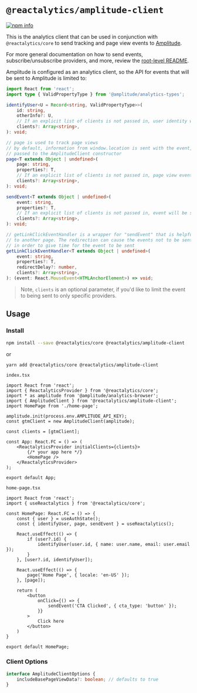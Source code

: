 # `@reactalytics/amplitude-client`

[![npm info](https://img.shields.io/npm/dm/@reactalytics/amplitude-client)](https://www.npmjs.com/package/@reactalytics/amplitude-client)

This is the analytics client that can be used in conjunction with `@reactalytics/core` to send tracking and page view events to [Amplitude](https://amplitude.com/).

For more general documentation on how to send events, subscribe/unsubscribe providers, and more, review the [root-level README](../../README.md).

Amplitude is configured as an analytics client, so the API for events that will be sent to Amplitude is limited to:

```ts
import React from 'react';
import type { ValidPropertyType } from '@amplitude/analytics-types';

identifyUser<U = Record<string, ValidPropertyType>>(
    id: string,
    otherInfo?: U,
    // If an explicit list of clients is not passed in, user identity will be sent to all registered clients
    clients?: Array<string>,
): void;

// page is used to track page views
// by default, information from window.location is sent with the event, but this can be toggled off in the options
// passed to the AmplitudeClient constructor
page<T extends Object | undefined>(
    page: string,
    properties?: T,
    // If an explicit list of clients is not passed in, page view event will be sent to all registered clients
    clients?: Array<string>,
): void;

sendEvent<T extends Object | undefined>(
    event: string,
    properties?: T,
    // If an explicit list of clients is not passed in, event will be sent to all registered clients
    clients?: Array<string>,
): void;

// getLinkClickEventHandler is a wrapper for "sendEvent" that is helpful for tracking link clicks that redirect the user
// to another page. The redirection can cause the events not to be sent, so we artificially add a little delay to the redirection
// in order to give time for the event to be sent
getLinkClickEventHandler<T extends Object | undefined>(
    event: string,
    properties?: T,
    redirectDelay?: number,
    clients?: Array<string>,
): (event: React.MouseEvent<HTMLAnchorElement>) => void;
```
> Note, `clients` is an optional parameter, if you'd like to limit the event to being sent to only specific providers.

## Usage

### Install
```bash
npm install --save @reactalytics/core @reactalytics/amplitude-client
```

or

```bash
yarn add @reactalytics/core @reactalytics/amplitude-client
```

`index.tsx`
```tsx
import React from 'react';
import { ReactalyticsProvider } from '@reactalytics/core';
import * as amplitude from '@amplitude/analytics-browser';
import { AmplitudeClient } from '@reactalytics/amplitude-client';
import HomePage from './home-page';

amplitude.init(process.env.AMPLITUDE_API_KEY);
const gtmClient = new AmplitudeClient(amplitude);

const clients = [gtmClient];

const App: React.FC = () => (
    <ReactalyticsProvider initialClients={clients}>
        {/* your app here */}
        <HomePage />
    </ReactalyticsProvider>
);

export default App;
```

`home-page.tsx`
```tsx
import React from 'react';
import { useReactalytics } from '@reactalytics/core';

const HomePage: React.FC = () => {
    const { user } = useAuthState();
    const { identifyUser, page, sendEvent } = useReactalytics();
    
    React.useEffect(() => {
        if (user?.id) {
            identifyUser(user.id, { name: user.name, email: user.email });
        }
    }, [user?.id, identifyUser]);
    
    React.useEffect(() => {
        page('Home Page', { locale: 'en-US' });
    }, [page]);
    
    return (
        <button
            onClick={() => {
                sendEvent('CTA Clicked', { cta_type: 'button' });
            }}
        >
            Click here
        </button>
    )
}

export default HomePage;
```

### Client Options

```ts
interface AmplitudeClientOptions {
    includeBasePageViewData?: boolean; // defaults to true
}
```
